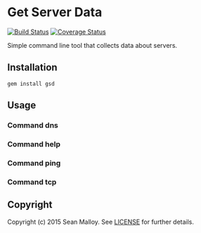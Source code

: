 Get Server Data
===============
[![Build Status](https://travis-ci.org/seanmalloy/get-server-data.svg?branch=master)](https://travis-ci.org/seanmalloy/get-server-data)
[![Coverage Status](https://coveralls.io/repos/seanmalloy/get-server-data/badge.svg)](https://coveralls.io/r/seanmalloy/get-server-data)

Simple command line tool that collects data about servers.

## Installation
```
gem install gsd
```

## Usage

### Command dns

###  Command help

### Command ping

### Command tcp

## Copyright
Copyright (c) 2015 Sean Malloy. See [LICENSE](LICENSE) for further details.

